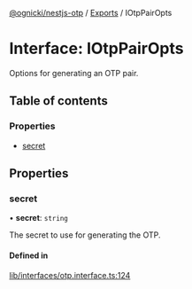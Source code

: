 [@ognicki/nestjs-otp](../README.md) / [Exports](../modules.md) / IOtpPairOpts

# Interface: IOtpPairOpts

Options for generating an OTP pair.

## Table of contents

### Properties

- [secret](IOtpPairOpts.md#secret)

## Properties

### secret

• **secret**: `string`

The secret to use for generating the OTP.

#### Defined in

[lib/interfaces/otp.interface.ts:124](https://github.com/mwognicki/nestjs-otp/blob/77280bc/lib/interfaces/otp.interface.ts#L124)
